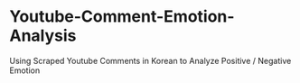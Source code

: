 # Youtube-Comment-Emotion-Analysis
Using Scraped Youtube Comments in Korean to Analyze Positive / Negative Emotion
